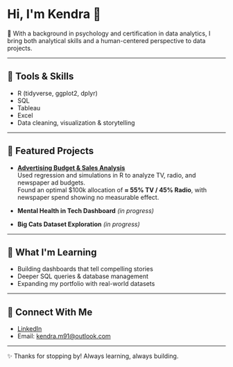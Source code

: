# Hi, I'm Kendra 👋  

🧠 With a background in psychology and certification in data analytics, I bring both analytical skills and a human-centered perspective to data projects.  

---

## 🔧 Tools & Skills  
- R (tidyverse, ggplot2, dplyr)  
- SQL  
- Tableau  
- Excel  
- Data cleaning, visualization & storytelling  

---

## 📂 Featured Projects  
- **[Advertising Budget & Sales Analysis](https://github.com/KendraBuilds/advertising-sales-analysis)**  
  Used regression and simulations in R to analyze TV, radio, and newspaper ad budgets.  
  Found an optimal $100k allocation of **≈ 55% TV / 45% Radio**, with newspaper spend showing no measurable effect.  

- **Mental Health in Tech Dashboard** *(in progress)*  

- **Big Cats Dataset Exploration** *(in progress)*  
---

## 🌱 What I'm Learning  
- Building dashboards that tell compelling stories  
- Deeper SQL queries & database management  
- Expanding my portfolio with real-world datasets  

---

## 🤝 Connect With Me  
- [LinkedIn](https://www.linkedin.com/in/kendra-mosholder)  
- Email: kendra.m91@outlook.com   

---

✨ Thanks for stopping by! Always learning, always building. 

